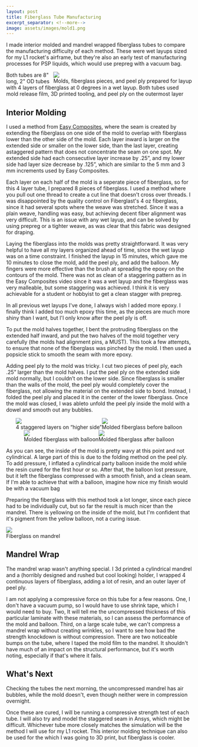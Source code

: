 ```yaml
---
layout: post
title: Fiberglass Tube Manufacturing
excerpt_separator: <!--more-->
image: assets/images/mold1.png
---
```


I made interior molded and mandrel wrapped fiberglass tubes to compare the manufacturing difficulty of each method. These were wet layups sized for my L1 rocket's airframe, but they're also an early test of manufacturing processes for PSP liquids, which would use prepreg with a vacuum bag. 

<!--more-->

<div class="imgCptnBox" style="float:right">
<img src="{{ "assets/images/mold1.png" | relative_url }}" class="articleImgMain">
<figcaption class="articleCaption">Molds, fiberglass pieces, and peel ply prepared for layup</figcaption>
</div>

Both tubes are 8" long, 2" OD tubes with 4 layers of fiberglass at 0 degrees in a wet layup. Both tubes used mold release film, 3D printed tooling, and peel ply on the outermost layer

## Interior Molding
I used a method from <a href="https://www.easycomposites.co.uk/learning/split-mould-carbon-fibre-tube" class="link" target="_blank" rel="noopener noreferrer">Easy Composites</a>, where the seam is created by extending the fiberglass on one side of the mold to overlap with fiberglass lower than the other side of the mold. Each layer inward is larger on the extended side or smaller on the lower side, than the last layer, creating astaggered pattern that does not concentrate the seam on one spot. My extended side had each consecutive layer increase by .25”, and my lower side had layer size decrease by .125”, which are similar to the 5 mm and 3 mm increments used by Easy Composites.

Each layer on each half of the mold is a seperate piece of fiberglass, so for this 4 layer tube, I prepared 8 pieces of fiberglass. I used a method where you pull out one thread to create a cut line that doesn't cross over threads. I was disappointed by the quality control on Fiberglast's 4 oz fiberglass, since it had several spots where the weave was stretched. Since it was a plain weave, handling was easy, but achieving decent fiber alignment was very difficult. This is an issue with any wet layup, and can be solved by using prepreg or a tighter weave, as was clear that this fabric was designed for draping.

Laying the fiberglass into the molds was pretty straightforward. It was very helpful to have all my layers organized ahead of time, since the wet layup was on a time constraint. I finished the layup in 15 minutes, which gave me 10 minutes to close the mold, add the peel ply, and add the balloon. My fingers were more effective than the brush at spreading the epoxy on the contours of the mold. There was not as clean of a staggering pattern as in the Easy Composites video since it was a wet layup and the fiberglass was very malleable, but some staggering was achieved. I think it is very achievable for a student or hobbyist to get a clean stagger with prepreg.

In all previous wet layups I've done, I always wish I added more epoxy. I finally think I added too much epoxy this time, as the pieces are much more shiny than I want, but I'l only know after the peel ply is off.

To put the mold halves together, I bent the protruding fiberglass on the extended half inward, and put the two halves of the mold together very carefully (the molds had alignment pins, a MUST). This took a few attempts, to ensure that none of the fiberglass was pinched by the mold. I then used a popsicle stick to smooth the seam with more epoxy. 

Adding peel ply to the mold was tricky. I cut two pieces of peel ply, each .25” larger than the mold halves. I put the peel ply on the extended side mold normally, but I couldn’t on the lower side. Since fiberglass is smaller than the walls of the mold, the peel ply would completely cover the fiberglass, not allowing the material on the extended side to bond. Instead, I folded the peel ply and placed it in the center of the lower fiberglass. Once the mold was closed, I was ableto unfold the peel ply inside the mold with a dowel and smooth out any bubbles.

<div style="display:flex; justify-content:center; align-items:center; flex-wrap:wrap;">

<div class="imgCptnBox">
<img src="{{ "assets/images/overlap.png" | relative_url }}" class="articleImgMain">
<figcaption class="articleCaption">4 staggered layers on “higher side”</figcaption>
</div>

<div class="imgCptnBox">
<img src="{{ "assets/images/mold2.png" | relative_url }}" class="articleImgMain">
<figcaption class="articleCaption">Molded fiberglass before balloon</figcaption>
</div>

<div class="imgCptnBox">
<img src="{{ "assets/images/mold3.png" | relative_url }}" class="articleImgMain">
<figcaption class="articleCaption">Molded fiberglass with balloon</figcaption>
</div>

<div class="imgCptnBox">
<img src="{{ "assets/images/mold4.png" | relative_url }}" class="articleImgMain">
<figcaption class="articleCaption">Molded fiberglass after balloon</figcaption>
</div>
</div>

As you can see, the inside of the mold is pretty wavy at this point and not cylindrical. A large part of this is due to the folding method on the peel ply. To add pressure, I inflated a cylindrical party balloon inside the mold while the resin cured for the first hour or so. After that, the balloon lost pressure, but it left the fiberglass compressed with a smooth finish, and a clean seam. If I'm able to achieve that with a balloon, imagine how nice my finish would be with a vacuum bag

Preparing the fiberglass with this method took a lot longer, since each piece had to be individually cut, but so far the result is much nicer than the mandrel. There is yellowing on the inside of the mold, but I'm confident that it's pigment from the yellow balloon, not a curing issue.

<div class="imgCptnBox">
<img src="{{ "assets/images/mandrel.png" | relative_url }}" class="articleImgMain">
<figcaption class="articleCaption">Fiberglass on mandrel</figcaption>
</div>

## Mandrel Wrap
The mandrel wrap wasn't anything special. I 3d printed a cylindrical mandrel and a (horribly designed and rushed but cool looking) holder, I wrapped 4 continuous layers of fiberglass, adding a lot of resin, and an outer layer of peel ply.

I am not applying a compressive force on this tube for a few reasons. One, I don't have a vacuum pump, so I would have to use shrink tape, which I would need to buy. Two, It will tell me the uncompressed thickness of this particular laminate with these materials, so I can assess the performance of the mold and balloon. Third, on a large scale tube, we can't compress a mandrel wrap without creating wrinkles, so I want to see how bad the strength knockdown is without compression. There are two noticeable bumps on the tube, where I taped the mold film to the mandrel. It shouldn't have much of an impact on the structural performance, but it's worth noting, especially if that's where it fails.

## What's Next

Checking the tubes the next morning, the uncompressed mandrel has air bubbles, while the mold doesn't, even though neither were in compression overnight.

Once these are cured, I will be running a compressive strength test of each tube. I will also try and model the staggered seam in Ansys, which might be difficult. Whichever tube more closely matches the simulation will be the method I will use for my L1 rocket. This interior molding technique can also be used for the which I was going to 3D print, but fiberglass is cooler.